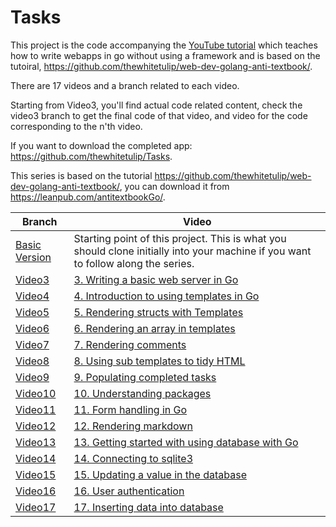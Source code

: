 # Tasks

This project is the code accompanying the [YouTube tutorial](https://www.youtube.com/playlist?list=PL41psiCma00wgiTKkAZwJiwtLTdcyEyc4) which teaches how to write webapps in go without using a framework and is based on the tutoiral, https://github.com/thewhitetulip/web-dev-golang-anti-textbook/.

There are 17 videos and a branch related to each video. 

Starting from Video3, you'll find actual code related content, check the video3 branch to get the final code of that video, and video<n> for the code corresponding to the n'th video.

If you want to download the completed app: https://github.com/thewhitetulip/Tasks.

This series is based on the tutorial https://github.com/thewhitetulip/web-dev-golang-anti-textbook/, you can download it from https://leanpub.com/antitextbookGo/.

| Branch | Video |
| ---- | ---- |
|[Basic Version](https://github.com/thewhitetulip/write-webapps-in-go-video/tree/Basicversion) | Starting point of this project. This is what you should clone initially into your machine if you want to follow along the series.
|[Video3](https://github.com/thewhitetulip/write-webapps-in-go-video/tree/video3)|[3. Writing a basic web server in Go](https://youtu.be/_CgZ7iGVTgU)|
|[Video4](https://github.com/thewhitetulip/write-webapps-in-go-video/tree/video4)|[4. Introduction to using templates in Go](https://youtu.be/Jy1cuSGRctw)|
|[Video5](https://github.com/thewhitetulip/write-webapps-in-go-video/tree/video5)|[5. Rendering structs with Templates](https://youtu.be/8aaRhxY4p_c)|
|[Video6](https://github.com/thewhitetulip/write-webapps-in-go-video/tree/video6)|[6. Rendering an array in templates](https://youtu.be/JgXZc7oK_SY)|
|[Video7](https://github.com/thewhitetulip/write-webapps-in-go-video/tree/video7)|[7. Rendering comments](https://youtu.be/_gg2FqM_p5U)|
|[Video8](https://github.com/thewhitetulip/write-webapps-in-go-video/tree/video8)|[8. Using sub templates to tidy HTML](https://youtu.be/12MmYFojDOU)|
|[Video9](https://github.com/thewhitetulip/write-webapps-in-go-video/tree/video9)|[9. Populating completed tasks](https://youtu.be/24b0jrHfhqU)|
|[Video10](https://github.com/thewhitetulip/write-webapps-in-go-video/tree/video10)|[10. Understanding packages](https://youtu.be/sqM04eeU-q8)|
|[Video11](https://github.com/thewhitetulip/write-webapps-in-go-video/tree/video11)|[11. Form handling in Go](https://youtu.be/tLfMmjGPRls)|
|[Video12](https://github.com/thewhitetulip/write-webapps-in-go-video/tree/video12)|[12. Rendering markdown](https://www.youtube.com/watch?v=2mYiEdqyxLo)|
|[Video13](https://github.com/thewhitetulip/write-webapps-in-go-video/tree/video13)|[13. Getting started with using database with Go](https://www.youtube.com/watch?v=A-3MnkvKPlI)|
|[Video14](https://github.com/thewhitetulip/write-webapps-in-go-video/tree/video14)|[14. Connecting to sqlite3 ](https://www.youtube.com/watch?v=N88u0uXTkLM)|
|[Video15](https://github.com/thewhitetulip/write-webapps-in-go-video/tree/video15)|[15. Updating a value in the database ](https://www.youtube.com/watch?v=946-wzaSdXE)|
|[Video16](https://github.com/thewhitetulip/write-webapps-in-go-video/tree/video16)|[16. User authentication](https://www.youtube.com/watch?v=WjrJmtcZeOM)|
|[Video17](https://github.com/thewhitetulip/write-webapps-in-go-video/tree/video17)|[17. Inserting data into database](https://www.youtube.com/watch?v=AC8KjKcoup0)|

